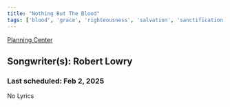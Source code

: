```yaml
---
title: "Nothing But The Blood"
tags: ['blood', 'grace', 'righteousness', 'salvation', 'sanctification']
---
```


[Planning Center](https://services.planningcenteronline.com/songs/12501463)

## Songwriter(s): Robert Lowry
### Last scheduled: Feb 2, 2025          

No Lyrics
